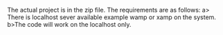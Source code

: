 The actual project is in the zip file.
The requirements are as follows:
a> There is localhost sever available example wamp or xamp on the system.
b>The code will work on the localhost only.
